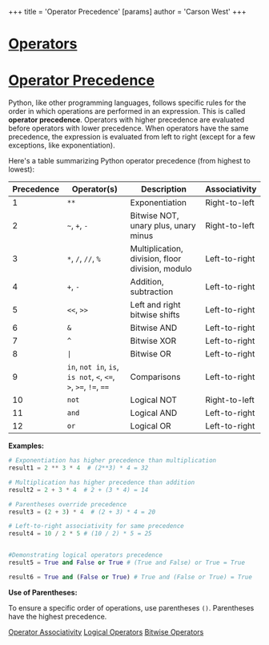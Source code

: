 +++
 title = 'Operator Precedence'
[params]
	author = 'Carson West'
+++
# [Operators](./../operators/)
# [Operator Precedence](./../operator-precedence/) 
Python, like other programming languages, follows specific rules for the order in which operations are performed in an expression. This is called **operator precedence**.  Operators with higher precedence are evaluated before operators with lower precedence.  When operators have the same precedence, the expression is evaluated from left to right (except for a few exceptions, like exponentiation).


Here's a table summarizing Python operator precedence (from highest to lowest):

| Precedence | Operator(s)             | Description                               | Associativity |
|------------|--------------------------|-------------------------------------------|-----------------|
| 1          | `**`                     | Exponentiation                             | Right-to-left   |
| 2          | `~`, `+`, `-`           | Bitwise NOT, unary plus, unary minus      | Right-to-left   |
| 3          | `*`, `/`, `//`, `%`      | Multiplication, division, floor division, modulo | Left-to-right  |
| 4          | `+`, `-`                 | Addition, subtraction                     | Left-to-right  |
| 5          | `<<`, `>>`               | Left and right bitwise shifts            | Left-to-right  |
| 6          | `&`                      | Bitwise AND                               | Left-to-right  |
| 7          | `^`                      | Bitwise XOR                               | Left-to-right  |
| 8          | `\|`                     | Bitwise OR                                | Left-to-right  |
| 9          | `in`, `not in`, `is`, `is not`, `<`, `<=`, `>`, `>=`, `!=`, `==` | Comparisons                               | Left-to-right  |
| 10         | `not`                    | Logical NOT                               | Right-to-left   |
| 11         | `and`                    | Logical AND                               | Left-to-right  |
| 12         | `or`                     | Logical OR                                | Left-to-right  |


**Examples:**

```python
# Exponentiation has higher precedence than multiplication
result1 = 2 ** 3 * 4  # (2**3) * 4 = 32

# Multiplication has higher precedence than addition
result2 = 2 + 3 * 4  # 2 + (3 * 4) = 14

# Parentheses override precedence
result3 = (2 + 3) * 4  # (2 + 3) * 4 = 20

# Left-to-right associativity for same precedence
result4 = 10 / 2 * 5 # (10 / 2) * 5 = 25


#Demonstrating logical operators precedence
result5 = True and False or True # (True and False) or True = True

result6 = True and (False or True) # True and (False or True) = True
```

**Use of Parentheses:**

To ensure a specific order of operations, use parentheses `()`. Parentheses have the highest precedence.

[Operator Associativity](./../operator-associativity/)
[Logical Operators](./../logical-operators/)
[Bitwise Operators](./../bitwise-operators/)

